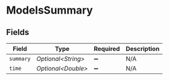 # ModelsSummary


## Fields

| Field               | Type                | Required            | Description         |
| ------------------- | ------------------- | ------------------- | ------------------- |
| `summary`           | *Optional\<String>* | :heavy_minus_sign:  | N/A                 |
| `time`              | *Optional\<Double>* | :heavy_minus_sign:  | N/A                 |